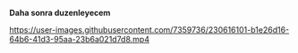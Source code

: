 **Daha sonra duzenleyecem**


https://user-images.githubusercontent.com/7359736/230616101-b1e26d16-64b6-41d3-95aa-23b6a021d7d8.mp4

